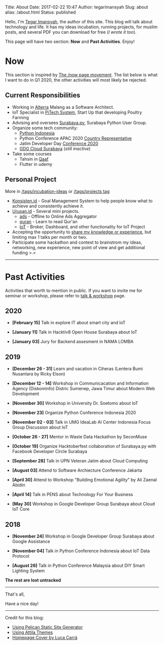 Title: About
Date: 2017-02-22 10:47
Author: tegarimansyah
Slug: about
alias: /about.html
Status: published

Hello, I'm [Tegar Imansyah](https://linkedin.com/in/tegarimansyah), the author of this site. This blog will talk about technology and life. It has my ideas incubation, running projects, for muslim posts, and several PDF you can download for free (_I wrote it too_). 

This page will have two section: **Now** and **Past Activities**. Enjoy!

# Now

This section is inspired by [The /now page movement](https://sivers.org/nowff). The list below is what I want to do in Q1 2020, the other activities will most likely be rejected.

## Current Responsibilities

- Working in [Alterra](https://alterra.id) Malang as a Software Architect.
- IoT Specialist in [PiTech System](https://www.linkedin.com/company/pitech-system/), Start Up that developing Poultry Farming 
- Advising and oversees [Surabaya.py](https://t.me/surabayadotpy), Surabaya Python User Group.
- Organize some tech community: 
    - [Python Indonesia](https://t.me/pythonID)
    - Python Conference APAC 2020 [Country Representative](https://wiki.python.org/moin/PyConAPAC/Community)
    - Jatim Developer Day [Conference 2020](http://jatimdevday.id/)
    - [GDG Cloud Surabaya](https://www.meetup.com/GDG-Cloud-Surabaya/members/?op=leaders) (_still inactive_)
- Take some courses
    - Tahsin in [Qaaf](http://qaaf.web.id/)
    - Flutter in udemy

## Personal Project

More in [/tags/incubation-ideas](/tag/ideas-incubation) or [/tags/projects tag](/tag/projects)

- [Konsisten.id](https://konsisten.id) - Goal Management System to help people know what to achieve and consistently achieve it.
- [Urusan.id](https://urusan.id) - Several mini projects.
    - [ads](https://a.urusan.id) - Offline to Online Ads Aggregator
    - [quran](https://quran.urusan.id) - Learn to read Qur'an
    - [IoT](htpps://quran.urusan.id) - Broker, Dashboard, and other functionality for IoT Project
- Accepting the opportunity to [share my knowledge or experience](/talk), but limiting max 1 talks per month or two.
- Participate some hackathon and contest to brainstrom my ideas, networking, new experience, new point of view and get additional funding >.<

---

# Past Activities

Activities that worth to mention in public. If you want to invite me for seminar or workshop, please refer to [talk & workshop](/talk) page.

## 2020

- **[February 15]** Talk in explore IT about smart city and IoT

- **[January 11]** Talk in Hacktiv8 Open House Surabaya about IoT

- **[January 03]** Jury for Backend assesment in NAMA LOMBA

## 2019

- **[December 26 - 31]** Learn and vacation in Ciheras (Lentera Bumi Nusantara by Ricky Elson)

- **[December 12 - 14]** Workshop in Communicacation and Information Agency (Diskominfo) Distric Sumenep, Jawa Timur about Modern Web Development 

- **[November 30]** Workshop in University Dr. Soetomo about IoT

- **[November 23]** Organize Python Conference Indonesia 2020

- **[November 02 - 03]** Talk in UMG IdeaLab AI Center Indonesia Focus Group Discussion about IoT

- **[October 26 - 27]** Mentor in Waste Data Hackathon by SeconMuse

- **[October 19]** Organize Hacktoberfest collaboration of Surabaya.py with Facebook Developer Circle Surabaya

- **[September 28]** Talk in UPN Veteran Jatim about Cloud Computing 

- **[August 03]** Attend to Software Archiecture Conference Jakarta

- **[April 30]** Attend to Workshop "Building Emotional Agility" by Ali Zaenal Abidin

- **[April 14]** Talk in PENS about Technology For Your Business

- **[May 30]** Workshop in Google Developer Group Surabaya about Cloud IoT Core

## 2018

- **[November 24]** Workshop in Google Developer Group Surabaya about Google Assistance

- **[November 04]** Talk in Python Conference Indonesia about IoT Data Protocol

- **[August 26]** Talk in Python Conference Malaysia about DIY Smart Lighting System

**The rest are lost untracked**

---

That's all,

Have a nice day!

----

Credit for this blog:

* [Using Pelican Static Site Generator](https://github.com/getpelican/pelican)
* [Using Attila Themes](https://github.com/arulrajnet/attila)
* <a href="https://unsplash.com/@lucthelight?utm_medium=referral&amp;utm_campaign=photographer-credit&amp;utm_content=creditBadge" target="_blank" rel="noopener noreferrer" title="Download free do whatever you want high-resolution photos from Luca Carrà">Homepage Cover by Luca Carrà</a>
